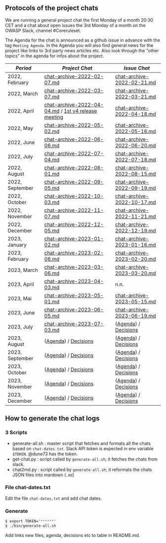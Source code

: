 ## Protocols of the project chats

We are running a general project chat the first Monday of a month 20:30 CET and a chat about open issues the 3rd Monday of a month on the OWASP Slack, channel #Coreruleset.

The Agenda for the chat is announced as a github issue in advance with the tag `Meeting Agenda`. In the Agenda you will also find general news for the project like links to 3rd party news articles etc. Also look through the "other topics" in the agenda for infos about the project.

| *Period* | *Project Chat* | *Issue Chat* |
| -------- | -------------- | ------------ |
| 2022, February | [chat-archive-2022-02-07.md](chat-archive-2022-02-07.md) | [chat-archive-2022-02-21.md](chat-archive-2022-02-21.md) |
| 2022, March | [chat-archive-2022-03-07.md](chat-archive-2022-03-07.md) | [chat-archive-2022-03-21.md](chat-archive-2022-03-21.md) |
| 2022, April | [chat-archive-2022-04-04.md](chat-archive-2022-04-04.md) / [1st v4 release meeting](chat-archive-2022-04-11.md) | [chat-archive-2022-04-18.md](chat-archive-2022-04-18.md) |
| 2022, May | [chat-archive-2022-05-02.md](chat-archive-2022-05-02.md) | [chat-archive-2022-05-16.md](chat-archive-2022-05-16.md) |
| 2022, June | [chat-archive-2022-06-06.md](chat-archive-2022-06-06.md) | [chat-archive-2022-06-20.md](chat-archive-2022-06-20.md) |
| 2022, July | [chat-archive-2022-07-04.md](chat-archive-2022-07-04.md) | [chat-archive-2022-07-18.md](chat-archive-2022-07-18.md) |
| 2022, August | [chat-archive-2022-08-01.md](chat-archive-2022-08-01.md) | [chat-archive-2022-08-15.md](chat-archive-2022-08-15.md) |
| 2022, September | [chat-archive-2022-09-05.md](chat-archive-2022-09-05.md) | [chat-archive-2022-09-19.md](chat-archive-2022-09-19.md) |
| 2022, October | [chat-archive-2022-10-03.md](chat-archive-2022-10-03.md) | [chat-archive-2022-10-17.md](chat-archive-2022-10-17.md) |
| 2022, November | [chat-archive-2022-11-07.md](chat-archive-2022-11-07.md) | [chat-archive-2022-11-21.md](chat-archive-2022-11-21.md) |
| 2022, December | [chat-archive-2022-12-05.md](chat-archive-2022-12-05.md) | [chat-archive-2022-12-19.md](chat-archive-2022-12-19.md) |
| 2023, January | [chat-archive-2023-01-02.md](chat-archive-2023-01-02.md) | [chat-archive-2023-01-16.md](chat-archive-2023-01-16.md) |
| 2023, February | [chat-archive-2023-02-06.md](chat-archive-2023-02-06.md) | [chat-archive-2023-02-20.md](chat-archive-2023-02-20.md) |
| 2023, March | [chat-archive-2023-03-06.md](chat-archive-2023-03-06.md) | [chat-archive-2023-03-20.md](chat-archive-2023-03-20.md) |
| 2023, April | [chat-archive-2023-04-03.md](chat-archive-2023-04-03.md) | n.n. |
| 2023, Mai | [chat-archive-2023-05-01.md](chat-archive-2023-05-01.md) |  [chat-archive-2023-05-15.md](chat-archive-2023-05-15.md) |
| 2023, June | [chat-archive-2023-06-05.md](chat-archive-2023-06-05.md) |  [chat-archive-2023-06-19.md](chat-archive-2023-06-19.md) |
| 2023, July | [chat-archive-2023-07-03.md](chat-archive-2023-07-03.md) |  []() ([Agenda]()) / [Decisions]() |
| 2023, August | []() ([Agenda]()) / [Decisions]() |  []() ([Agenda]()) / [Decisions]() |
| 2023, September | []() ([Agenda]()) / [Decisions]() |  []() ([Agenda]()) / [Decisions]() |
| 2023, October | []() ([Agenda]()) / [Decisions]() |  []() ([Agenda]()) / [Decisions]() |
| 2023, November | []() ([Agenda]()) / [Decisions]() |  []() ([Agenda]()) / [Decisions]() |
| 2023, December | []() ([Agenda]()) / [Decisions]() |  []() ([Agenda]()) / [Decisions]() |

## How to generate the chat logs

### 3 Scripts

* generate-all.sh : master script that fetches and formats all the chats based on `chat-dates.txt`. Slack API token is expected in env variable `$TOKEN`. @dune73 has the token.
* get-chat.py : script called by `generate-all.sh`; it fetches the chats from slack.
* chat2md.py : script called by `generate-all.sh`; it reformats the chats JSON files into mardown (`.md`)

### File chat-dates.txt

Edit the file `chat-dates.txt` and add chat dates.

### Generate

```bash
$ export TOKEN="******"
$ ./bin/generate-all.sh
```

Add links new files, agenda, decisions etc to table in README.md.
